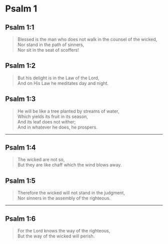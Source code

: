 # Psalm 1

## Psalm 1:1

> Blessed is the man who does not walk in the counsel of the wicked,  
> Nor stand in the path of sinners,  
> Nor sit in the seat of scoffers!

## Psalm 1:2

> But his delight is in the Law of the Lord,  
> And on His Law he meditates day and night.

## Psalm 1:3

> He will be like a tree planted by streams of water,  
> Which yields its fruit in its season,  
> And its leaf does not wither;  
> And in whatever he does, he prospers.

---

## Psalm 1:4

> The wicked are not so,  
> But they are like chaff which the wind blows away.

## Psalm 1:5

> Therefore the wicked will not stand in the judgment,  
> Nor sinners in the assembly of the righteous.

---

## Psalm 1:6

> For the Lord knows the way of the righteous,  
> But the way of the wicked will perish.
